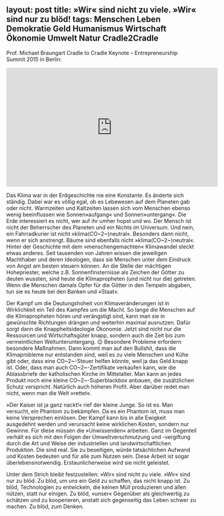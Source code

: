 layout: post
title:  »Wir« sind nicht zu viele. »Wir« sind nur zu blöd!
tags: Menschen Leben Demokratie Geld Humanismus Wirtschaft Ökonomie Umwelt Natur Cradle2Cradle
---
Prof. Michael Braungart Cradle to Cradle Keynote – Entrepreneurship Summit 2015 in Berlin:

<iframe width="560" height="315" src="https://www.youtube.com/embed/Fjvmik8mt0c" frameborder="0" allowfullscreen></iframe>

<!--more-->
Das Klima war in der Erdgeschichte nie eine Konstante. Es änderte sich ständig. Dabei war es völlig egal, ob es Lebewesen auf dem Planeten gab oder nicht. Warmzeiten und Kaltzeiten lassen sich vom Menschen ebenso wenig beeinflussen wie Sonnen»aufgang« und Sonnen»untergang«. Die Erde interessiert es nicht, wer auf ihr umher hopst und wo. Der Mensch ist nicht der Beherrscher des Planeten und ein Nichts im Universum. Und nein, ein Fahrradkurier ist nicht »klima(CO~2~)neutral«. Besonders dann nicht, wenn er sich anstrengt. Bäume sind ebenfalls nicht »klima(CO~2~)neutral«.
Hinter der Geschichte mit dem »menschengemachten« Klimawandel steckt etwas anderes. Seit tausenden von Jahren wissen die jeweiligen Machthaber und deren Ideologen, dass sie Menschen unter dem Eindruck von Angst am besten steuern können. An die Stelle der mächtigen Hohepriester, welche z.B. Sonnenfinsternisse als Zeichen der Götter zu deuten wussten, sind heute die Klimapropheten (und nicht nur die) getreten. Wenn die Menschen damals Opfer für die Götter in den Tempeln abgaben, tun sie es heute bei den Banken und »Staat«.

Der Kampf um die Deutungshoheit von Klimaveränderungen ist in Wirklichkeit ein Teil des Kampfes um die Macht.
So lange die Menschen auf die Klimapropheten hören und verängstigt sind, kann man sie in gewünschte Richtungen drängen und weiterhin maximal ausnutzen. Dafür sorgt dann die Knappheitsideologie Ökonomie.
Jetzt sind nicht nur die Ressourcen und Wirtschaftsgüter knapp, sondern auch die Zeit bis zum vermeintlichen Weltunteruntergang. 😉 Besondere Probleme erfordern besondere Maßnahmen. Dann kommt man auf den Bullshit, dass die Klimaprobleme nur entstanden sind, weil es zu viele Menschen und Kühe gibt oder, dass eine CO~2~-Steuer helfen könnte, weil ja das Geld knapp ist. Oder, dass man auch CO~2~-Zertifikate verkaufen kann, wie die Ablassbriefe der katholischen Kirche im Mittelalter. Man kann an jedes Produkt noch eine kleine CO~2~-Superblackbox anbauen, die zusätzlichen Schutz verspricht. Natürlich auch höheren Profit. Aber darüber redet man nicht, wenn man die Welt »rettet«.

»Der Kaiser ist ja ganz nackt!« rief der kleine Junge. So ist es. Man versucht, ein Phantom zu bekämpfen. Da es ein Phantom ist, muss man keine Versprechen einlösen. Der Kampf kann bis in alle Ewigkeit ausgedehnt werden und verursacht keine wirklichen Kosten, sondern nur Gewinne. Für diese müssen die »Unwissenden« arbeiten. Ganz im Gegenteil verhält es sich mit den Folgen der Umweltverschmutzung und -vergiftung durch die Art und Weise der industriellen und landwirtschaftlichen Produktion. Die sind real. Sie zu beseitigen, würde tatsächlichen Aufwand und Kosten bedeuten und für alle zum Nutzen sein. Diese Arbeit ist sogar überlebensnotwendig. Erstaunlicherweise wird sie nicht geleistet.

Unter dem Strich bleibt festzustellen: »Wir« sind nicht zu viele. »Wir« sind nur zu blöd. Zu blöd, um uns ein Geld zu schaffen, das nicht knapp ist. Zu blöd, Technologien zu entwickeln, die keinen Müll produzieren und allen nützen, statt nur einigen. Zu blöd, »unser« Gegenüber als gleichwertig zu schätzen und zu kooperieren, anstatt sich gegenseitig das Leben schwer zu machen. Zu blöd, zum Denken.
